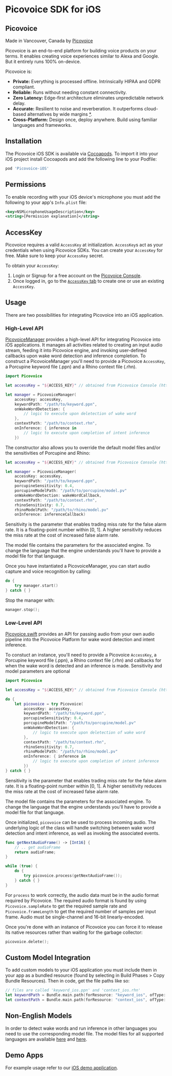 # Picovoice SDK for iOS

## Picovoice

Made in Vancouver, Canada by [Picovoice](https://picovoice.ai)

Picovoice is an end-to-end platform for building voice products on your terms. It enables creating voice experiences
similar to Alexa and Google. But it entirely runs 100% on-device. 

Picovoice is:

- **Private:** Everything is processed offline. Intrinsically HIPAA and GDPR compliant.
- **Reliable:** Runs without needing constant connectivity.
- **Zero Latency:** Edge-first architecture eliminates unpredictable network delay.
- **Accurate:** Resilient to noise and reverberation. It outperforms cloud-based alternatives by wide margins
[*](https://github.com/Picovoice/speech-to-intent-benchmark#results).
- **Cross-Platform:** Design once, deploy anywhere. Build using familiar languages and frameworks.

## Installation

The Picovoice iOS SDK is available via [Cocoapods](https://cocoapods.org). To import it into your iOS project install Cocoapods and add the following line to your Podfile: 

```ruby
pod 'Picovoice-iOS'
```

## Permissions

To enable recording with your iOS device's microphone you must add the following to your app's `Info.plist` file:
```xml
<key>NSMicrophoneUsageDescription</key>
<string>[Permission explanation]</string>
```

## AccessKey

Picovoice requires a valid `AccessKey` at initialization. `AccessKey`s act as your credentials when using Picovoice SDKs.
You can create your `AccessKey` for free. Make sure to keep your `AccessKey` secret.

To obtain your `AccessKey`:
1. Login or Signup for a free account on the [Picovoice Console](https://picovoice.ai/console/).
2. Once logged in, go to the [`AccessKey` tab](https://console.picovoice.ai/access_key) to create one or use an existing `AccessKey`.

## Usage

There are two possibilities for integrating Picovoice into an iOS application.

### High-Level API

[PicovoiceManager](/sdk/ios/PicovoiceManager.swift) provides
a high-level API for integrating Picovoice into iOS applications. It manages all activities related to creating an input audio stream, feeding it into Picovoice engine, and invoking user-defined callbacks upon wake word detection and
inference completion. To construct a PicovoiceManager you'll need to provide a Picovoice `AccessKey`, a Porcupine keyword file (.ppn) and a Rhino context file (.rhn).

```swift
import Picovoice

let accessKey = "${ACCESS_KEY}" // obtained from Picovoice Console (https://picovoice.ai/console/)

let manager = PicovoiceManager(
    accessKey: accessKey,
    keywordPath: "/path/to/keyword.ppn",
    onWakeWordDetection: { 
        // logic to execute upon deletection of wake word
    },
    contextPath: "/path/to/context.rhn",
    onInference: { inference in 
        // logic to execute upon completion of intent inference
    })
```

The constructor also allows you to override the default model files and/or the sensitivities of Porcupine and Rhino:

```swift
let accessKey = "${ACCESS_KEY}" // obtained from Picovoice Console (https://picovoice.ai/console/)

let manager = PicovoiceManager(
    accessKey: accessKey,
    keywordPath: "/path/to/keyword.ppn",
    porcupineSensitivity: 0.4,
    porcupineModelPath: "/path/to/porcupine/model.pv"
    onWakeWordDetection: wakeWordCallback,
    contextPath: "/path/to/context.rhn",
    rhinoSensitivity: 0.7,
    rhinoModelPath: "/path/to/rhino/model.pv"
    onInference: inferenceCallback)
```

Sensitivity is the parameter that enables trading miss rate for the false alarm rate. It is a floating-point number within [0, 1]. A higher sensitivity reduces the miss rate at the cost of increased false alarm rate. 

The model file contains the parameters for the associated engine. To change the language that the engine understands you'll have to provide a model file for that language.

Once you have instantiated a PicovoiceManager, you can start audio capture and voice recognition by calling:

```swift
do {
    try manager.start()
} catch { }
```

Stop the manager with:
```swift
manager.stop();
```

### Low-Level API

[Picovoice.swift](/sdk/ios/Picovoice.swift) provides an API for passing audio from your own audio pipeline into the Picovoice Platform for wake word detection and intent inference. 

To constuct an instance, you'll need to provide a Picovoice `AccessKey`, a Porcupine keyword file (.ppn), a Rhino context file (.rhn) and callbacks for when the wake word is detected and an inference is made. Sensitivity and model parameters are optional

```swift
import Picovoice

let accessKey = "${ACCESS_KEY}" // obtained from Picovoice Console (https://picovoice.ai/console/)

do {
    let picovoice = try Picovoice(
        accessKey: accessKey,
        keywordPath: "/path/to/keyword.ppn",
        porcupineSensitivity: 0.4,
        porcupineModelPath: "/path/to/porcupine/model.pv"
        onWakeWordDetection: { 
            // logic to execute upon deletection of wake word
        },
        contextPath: "/path/to/context.rhn",
        rhinoSensitivity: 0.7,
        rhinoModelPath: "/path/to/rhino/model.pv"
        onInference: { inference in 
            // logic to execute upon completion of intent inference
        })
} catch { }
```

Sensitivity is the parameter that enables trading miss rate for the false alarm rate. It is a floating-point number within [0, 1]. A higher sensitivity reduces the miss rate at the cost of increased false alarm rate. 

The model file contains the parameters for the associated engine. To change the language that the engine understands you'll have to provide a model file for that language.

Once initialized, `picovoice` can be used to process incoming audio. The underlying logic of the class will handle switching between wake word detection and intent inference, as well as invoking the associated events.

```swift
func getNextAudioFrame() -> [Int16] {
    // .. get audioFrame
    return audioFrame;
}

while (true) {
    do {
        try picovoice.process(getNextAudioFrame());
    } catch { }
}
```

For `process` to work correctly, the audio data must be in the audio format required by Picovoice. The required audio format is found by using `Picovoice.sampleRate` to get the required sample rate and `Picovoice.frameLength` to get the required number of samples per input frame. Audio must be single-channel and 16-bit linearly-encoded.

Once you're done with an instance of Picovoice you can force it to release its native resources rather than waiting for the garbage collector:

```swift
picovoice.delete();
```

## Custom Model Integration

To add custom models to your iOS application you must include them in your app as a bundled resource (found by selecting in Build Phases > Copy Bundle Resources). Then in code, get the file paths like so:

```swift
// files are called 'keyword_ios.ppn' and 'context_ios.rhn'
let keywordPath = Bundle.main.path(forResource: "keyword_ios", ofType: "ppn")
let contextPath = Bundle.main.path(forResource: "context_ios", ofType: "rhn")
```

## Non-English Models

In order to detect wake words and run inference in other languages you need to use the corresponding model file. The model files for all supported languages are available [here](https://github.com/Picovoice/porcupine/tree/master/lib/common) and [here](https://github.com/Picovoice/rhino/tree/master/lib/common).

## Demo Apps

For example usage refer to our [iOS demo application](/demo/ios).